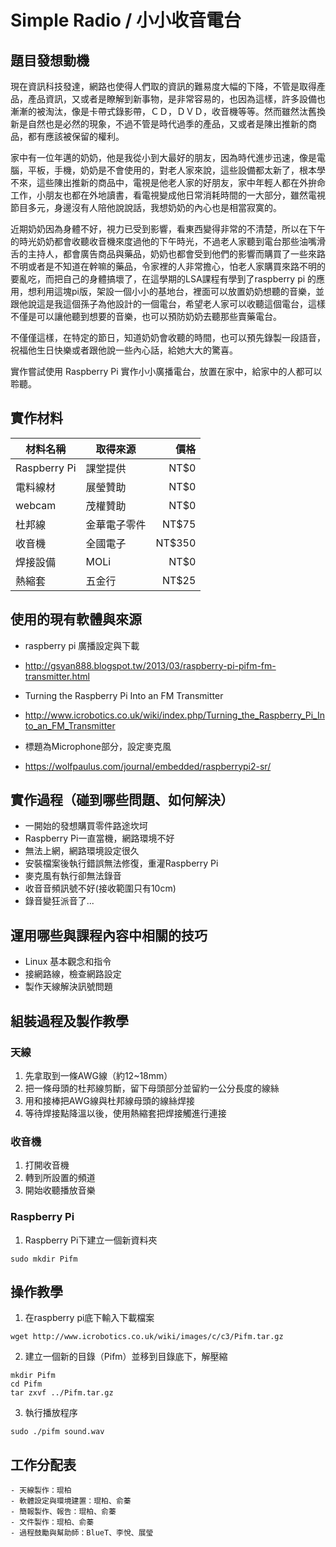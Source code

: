 # Simple Radio / 小小收音電台

## 題目發想動機
  現在資訊科技發達，網路也使得人們取的資訊的難易度大幅的下降，不管是取得產品，產品資訊，又或者是瞭解到新事物，是非常容易的，也因為這樣，許多設備也漸漸的被淘汰，像是卡帶式錄影帶，ＣＤ，ＤＶＤ，收音機等等。然而雖然汰舊換新是自然也是必然的現象，不過不管是時代過季的產品，又或者是陳出推新的商品，都有應該被保留的權利。

  家中有一位年邁的奶奶，他是我從小到大最好的朋友，因為時代進步迅速，像是電腦，平板，手機，奶奶是不會使用的，對老人家來說，這些設備都太新了，根本學不來，這些陳出推新的商品中，電視是他老人家的好朋友，家中年輕人都在外拚命工作，小朋友也都在外地讀書，看電視變成他日常消耗時間的一大部分，雖然電視節目多元，身邊沒有人陪他說說話，我想奶奶的內心也是相當寂寞的。

  近期奶奶因為身體不好，視力已受到影響，看東西變得非常的不清楚，所以在下午的時光奶奶都會收聽收音機來度過他的下午時光，不過老人家聽到電台那些油嘴滑舌的主持人，都會廣告商品與藥品，奶奶也都會受到他們的影響而購買了一些來路不明或者是不知道在幹嘛的藥品，令家裡的人非常擔心，怕老人家購買來路不明的要亂吃，而把自己的身體搞壞了，在這學期的LSA課程有學到了raspberry pi 的應用，想利用這塊pi版，架設一個小小的基地台，裡面可以放置奶奶想聽的音樂，並跟他說這是我這個孫子為他設計的一個電台，希望老人家可以收聽這個電台，這樣不僅是可以讓他聽到想要的音樂，也可以預防奶奶去聽那些賣藥電台。

  不僅僅這樣，在特定的節日，知道奶奶會收聽的時間，也可以預先錄製一段語音，祝福他生日快樂或者跟他說一些內心話，給她大大的驚喜。

  實作嘗試使用 Raspberry Pi 實作小小廣播電台，放置在家中，給家中的人都可以聆聽。

## 實作材料
| 材料名稱 | 取得來源 | 價格 |
| --- | --- | ---: |
| Raspberry Pi | 課堂提供  | NT$0 |
| 電料線材    |展瑩贊助     | NT$0 |
| webcam      |茂權贊助      | NT$0 |
| 杜邦線      |金華電子零件  | NT$75|
| 收音機      |全國電子      | NT$350|  
|焊接設備      |MOLi | NT$0  |
|熱縮套       |五金行       | NT$25 |


## 使用的現有軟體與來源
  - raspberry pi 廣播設定與下載
   - http://gsyan888.blogspot.tw/2013/03/raspberry-pi-pifm-fm-transmitter.html

  - Turning the Raspberry Pi Into an FM Transmitter
   - http://www.icrobotics.co.uk/wiki/index.php/Turning_the_Raspberry_Pi_Into_an_FM_Transmitter

  - 標題為Microphone部分，設定麥克風
   - https://wolfpaulus.com/journal/embedded/raspberrypi2-sr/

## 實作過程（碰到哪些問題、如何解決）
  - 一開始的發想購買零件路途坎坷
  - Raspberry Pi一直當機，網路環境不好
  - 無法上網，網路環境設定很久
  - 安裝檔案後執行錯誤無法修復，重灌Raspberry Pi
  - 麥克風有執行卻無法錄音
  - 收音音頻訊號不好(接收範圍只有10cm)
  - 錄音變狂派音了...

## 運用哪些與課程內容中相關的技巧
  - Linux 基本觀念和指令
  - 接網路線，檢查網路設定
  - 製作天線解決訊號問題

## 組裝過程及製作教學
### 天線
  1. 先拿取到一條AWG線（約12~18mm）
  2. 把一條母頭的杜邦線剪斷，留下母頭部分並留約一公分長度的線絲
  3. 用和接棒把AWG線與杜邦線母頭的線絲焊接
  4. 等待焊接點降溫以後，使用熱縮套把焊接觸進行連接

### 收音機
  1. 打開收音機
  2. 轉到所設置的頻道
  3. 開始收聽播放音樂

### Raspberry Pi
  1. Raspberry Pi下建立一個新資料夾
```
sudo mkdir Pifm
```

## 操作教學
  1. 在raspberry pi底下輸入下載檔案
```
wget http://www.icrobotics.co.uk/wiki/images/c/c3/Pifm.tar.gz
```
  2. 建立一個新的目錄（Pifm）並移到目錄底下，解壓縮
```
mkdir Pifm
cd Pifm
tar zxvf ../Pifm.tar.gz
```
  3. 執行播放程序
```
sudo ./pifm sound.wav
```

## 工作分配表
    - 天線製作：琨柏
    - 軟體設定與環境建置：琨柏、俞蓁
    - 簡報製作、報告：琨柏、俞蓁
    - 文件製作：琨柏、俞蓁
    - 過程鼓勵與幫助師：BlueT、李悅、展瑩

